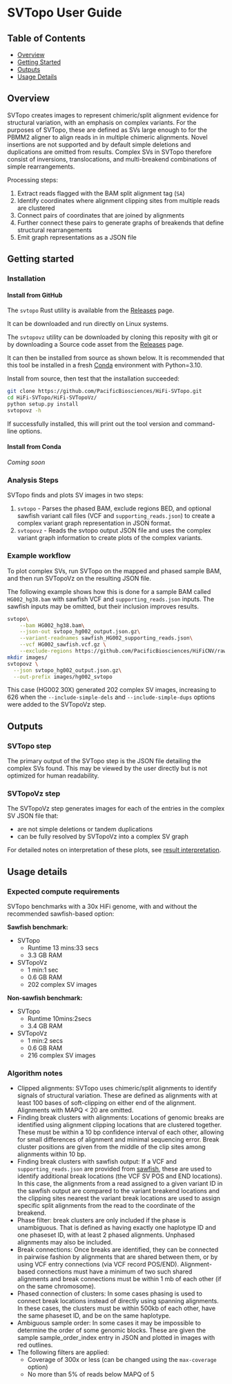 # SVTopo User Guide

## Table of Contents
* [Overview](#overview)
* [Getting Started](#getting-started)
* [Outputs](#outputs)
* [Usage Details](#usage-details)

## Overview

SVTopo creates images to represent chimeric/split alignment evidence for structural variation, with an emphasis on complex variants. For the purposes of SVTopo, these are defined as SVs large enough to for the PBMM2 aligner to align reads in in multiple chimeric alignments. Novel insertions are not supported and by default simple deletions and duplications are omitted from results. Complex SVs in SVTopo therefore consist of inversions, translocations, and multi-breakend combinations of simple rearrangements.

Processing steps:
1. Extract reads flagged with the BAM split alignment tag (`SA`)
2. Identify coordinates where alignment clipping sites from multiple reads are clustered
3. Connect pairs of coordinates that are joined by alignments
4. Further connect these pairs to generate graphs of breakends that define structural rearrangements
5. Emit graph representations as a JSON file

## Getting started 

### Installation

#### Install from GitHub
The `svtopo` Rust utility is available from the [Releases](https://github.com/PacificBiosciences/HiFi-SVTopo/releases) page.

It can be downloaded and run directly on Linux systems.

The `svtopovz` utility can be downloaded by cloning this reposity with git or by downloading a Source code asset from the [Releases](https://github.com/PacificBiosciences/HiFi-SVTopo/releases) page.

It can then be installed from source as shown below. It is recommended that this tool be installed in a fresh [Conda](https://conda.io/projects/conda/en/latest/index.html) environment with Python=3.10. 

Install from source, then test that the installation succeeded:
```bash
git clone https://github.com/PacificBiosciences/HiFi-SVTopo.git
cd HiFi-SVTopo/HiFi-SVTopoVz/
python setup.py install
svtopovz -h
```
If successfully installed, this will print out the tool version and command-line options.

#### Install from Conda
_Coming soon_

### Analysis Steps
SVTopo finds and plots SV images in two steps:
1. `svtopo` - Parses the phased BAM, exclude regions BED, and optional sawfish variant call files (VCF and `supporting_reads.json`) to create a complex variant graph representation in JSON format.
2. `svtopovz` - Reads the svtopo output JSON file and uses the complex variant graph information to create plots of the complex variants.

### Example workflow
To plot complex SVs, run SVTopo on the mapped and phased sample BAM, and then run SVTopoVz on the resulting JSON file.

The following example shows how this is done for a sample BAM called `HG002_hg38.bam` with sawfish VCF and `supporting_reads.json` inputs. The sawfish inputs may be omitted, but their inclusion improves results.

```bash
svtopo\
    --bam HG002_hg38.bam\
    --json-out svtopo_hg002_output.json.gz\
    --variant-readnames sawfish_HG002_supporting_reads.json\
    --vcf HG002_sawfish.vcf.gz \
    --exclude-regions https://github.com/PacificBiosciences/HiFiCNV/raw/refs/heads/main/data/excluded_regions/cnv.excluded_regions.hg38.bed.gz
mkdir images/
svtopovz \
  --json svtopo_hg002_output.json.gz\
  --out-prefix images/hg002_svtopo
```
This case (HG002 30X) generated 202 complex SV images, increasing to 626 when the `--include-simple-dels` and `--include-simple-dups` options were added to the SVTopoVz step.

## Outputs
### SVTopo step
The primary output of the SVTopo step is the JSON file detailing the complex SVs found. This may be viewed by the user directly but is not optimized for human readability.

### SVTopoVz step
The SVTopoVz step generates images for each of the entries in the complex SV JSON file that:
* are not simple deletions or tandem duplications
* can be fully resolved by SVTopoVz into a complex SV graph

For detailed notes on interpretation of these plots, see [result interpretation](https://github.com/PacificBiosciences/HiFi-SVTopo/blob/main/docs/result_interpretation.md).

## Usage details
### Expected compute requirements
SVTopo benchmarks with a 30x HiFi genome, with and without the recommended sawfish-based option:

__Sawfish benchmark:__
* SVTopo
  * Runtime 13 mins:33 secs
  * 3.3 GB RAM
* SVTopoVz
  * 1 min:1 sec
  * 0.6 GB RAM
  * 202 complex SV images

__Non-sawfish benchmark:__
* SVTopo
  * Runtime 10mins:2secs
  * 3.4 GB RAM
* SVTopoVz
  * 1 min:2 secs
  * 0.6 GB RAM 
  * 216 complex SV images
  
### Algorithm notes
* Clipped alignments: SVTopo uses chimeric/split alignments to identify signals of structural variation. These are defined as alignments with at least 100 bases of soft-clipping on either end of the alignment. Alignments with MAPQ < 20 are omitted.
* Finding break clusters with alignments: Locations of genomic breaks are identified using alignment clipping locations that are clustered together. These must be within a 10 bp confidence interval of each other, allowing for small differences of alignment and minimal sequencing error. Break cluster positions are given from the middle of the clip sites among alignments within 10 bp.
* Finding break clusters with sawfish output: If a VCF and `supporting_reads.json` are provided from [sawfish](https://github.com/PacificBiosciences/sawfish), these are used to identify additional break locations (the VCF SV POS and END locations). In this case, the alignments from a read assigned to a given variant ID in the sawfish output are compared to the variant breakend locations and the clipping sites nearest the variant break locations are used to assign specific split alignments from the read to the coordinate of the breakend.
* Phase filter: break clusters are only included if the phase is unambiguous. That is defined as having exactly one haplotype ID and one phaseset ID, with at least 2 phased alignments. Unphased alignments may also be included.
* Break connections: Once breaks are identified, they can be connected in pairwise fashion by alignments that are shared between them, or by using VCF entry connections (via VCF record POS/END). Alignment-based connections must have a minimum of two such shared alignments and break connections must be within 1 mb of each other (if on the same chromosome).
* Phased connection of clusters: In some cases phasing is used to connect break locations instead of directly using spanning alignments. In these cases, the clusters must be within 500kb of each other, have the same phaseset ID, and be on the same haplotype.
* Ambiguous sample order: In some cases it may be impossible to determine the order of some genomic blocks. These are given the sample sample_order_index entry in JSON and plotted in images with red outlines.
* The following filters are applied:
  * Coverage of 300x or less (can be changed using the `max-coverage` option)
  * No more than 5% of reads below MAPQ of 5
